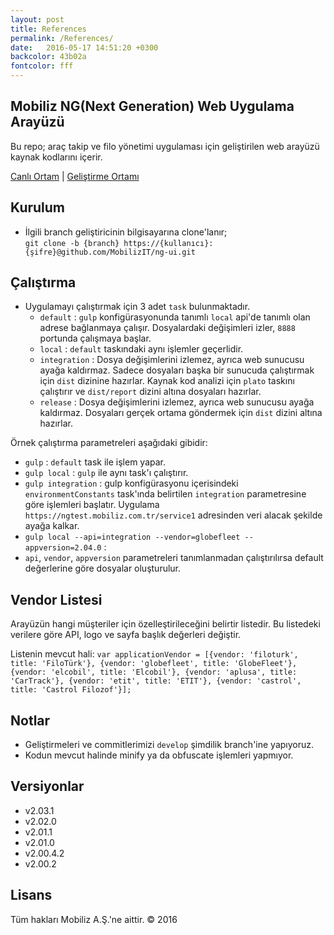 ```yaml
---
layout: post
title: References
permalink: /References/
date:   2016-05-17 14:51:20 +0300
backcolor: 43b02a
fontcolor: fff
---
```


## Mobiliz NG(Next Generation) Web Uygulama Arayüzü
Bu repo; araç takip ve filo yönetimi uygulaması için geliştirilen web arayüzü kaynak kodlarını içerir.


[Canlı Ortam](https://ng.mobiliz.com.tr) | [Geliştirme Ortamı](https://ngtest.mobiliz.com.tr)

## Kurulum
* İlgili branch geliştiricinin bilgisayarına clone'lanır; <br />
`git clone -b {branch} https://{kullanıcı}:{şifre}@github.com/MobilizIT/ng-ui.git`

## Çalıştırma
* Uygulamayı çalıştırmak için 3 adet `task` bulunmaktadır.
    * `default` : `gulp` konfigürasyonunda tanımlı `local` api'de tanımlı olan adrese bağlanmaya çalışır. Dosyalardaki değişimleri izler, `8888` portunda çalışmaya başlar.
    * `local` : `default` taskındaki aynı işlemler geçerlidir.
    * `integration` : Dosya değişimlerini izlemez, ayrıca web sunucusu ayağa kaldırmaz. Sadece dosyaları başka bir sunucuda çalıştırmak için `dist` dizinine hazırlar. Kaynak kod analizi için `plato` taskını çalıştırır ve `dist/report` dizini altına dosyaları hazırlar.
    * `release` : Dosya değişimlerini izlemez, ayrıca web sunucusu ayağa kaldırmaz. Dosyaları gerçek ortama göndermek için `dist` dizini altına hazırlar.

Örnek çalıştırma parametreleri aşağıdaki gibidir:
* `gulp` : `default` task ile işlem yapar.
* `gulp local` : `gulp` ile aynı task'ı çalıştırır.
* `gulp integration` : gulp konfigürasyonu içerisindeki `environmentConstants` task'ında belirtilen `integration` parametresine göre işlemleri başlatır. Uygulama `https://ngtest.mobiliz.com.tr/service1` adresinden veri alacak şekilde ayağa kalkar.
* `gulp local --api=integration --vendor=globefleet --appversion=2.04.0` :
* `api`, `vendor`, `appversion` parametreleri tanımlanmadan çalıştırılırsa default değerlerine göre dosyalar oluşturulur.

## Vendor Listesi
Arayüzün hangi müşteriler için özelleştirileceğini belirtir listedir. Bu listedeki verilere göre API, logo ve sayfa başlık değerleri değiştir.

Listenin mevcut hali: `var applicationVendor = [{vendor: 'filoturk', title: 'FiloTürk'}, {vendor: 'globefleet', title: 'GlobeFleet'},
                         {vendor: 'elcobil', title: 'Elcobil'}, {vendor: 'aplusa', title: 'CarTrack'},
                         {vendor: 'etit', title: 'ETIT'}, {vendor: 'castrol', title: 'Castrol Filozof'}];`

## Notlar
* Geliştirmeleri ve commitlerimizi `develop` şimdilik branch'ine yapıyoruz.
* Kodun mevcut halinde minify ya da obfuscate işlemleri yapmıyor.

## Versiyonlar
* v2.03.1
* v2.02.0
* v2.01.1
* v2.01.0
* v2.00.4.2
* v2.00.2


## Lisans
Tüm hakları Mobiliz A.Ş.'ne aittir. &copy; 2016
